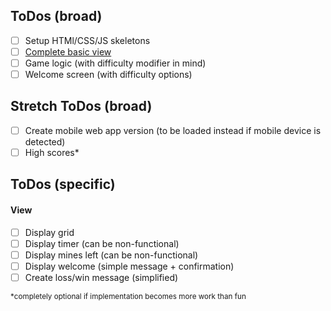 ## ToDos (broad)
- [ ] Setup HTMl/CSS/JS skeletons
- [ ] [Complete basic view](#view)
- [ ] Game logic (with difficulty modifier in mind)
- [ ] Welcome screen (with difficulty options)
## Stretch ToDos (broad)
- [ ] Create mobile web app version (to be loaded instead if mobile device is detected)
- [ ] High scores*

## ToDos (specific)
#### View
- [ ] Display grid
- [ ] Display timer (can be non-functional)
- [ ] Display mines left (can be non-functional)
- [ ] Display welcome (simple message + confirmation)
- [ ] Create loss/win message (simplified)

<sup>*completely optional if implementation becomes more work than fun</sup>
